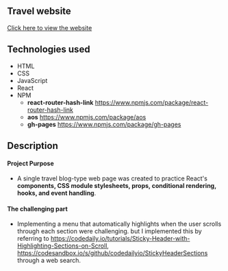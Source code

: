 ## Travel website
[Click here to view the website](https://jwd-activity.github.io/Travel_website_ver02/)

## Technologies used
- HTML
- CSS
- JavaScript
- React
- NPM
  - **react-router-hash-link** https://www.npmjs.com/package/react-router-hash-link
  - **aos** https://www.npmjs.com/package/aos
  - **gh-pages**  https://www.npmjs.com/package/gh-pages

## Description
#### Project Purpose
- A single travel blog-type web page was created to practice React's **components, CSS module stylesheets, props, conditional rendering, hooks, and event handling**.

#### The challenging part
- Implementing a menu that automatically highlights when the user scrolls through each section were challenging. but I implemented this by referring to https://codedaily.io/tutorials/Sticky-Header-with-Highlighting-Sections-on-Scroll, https://codesandbox.io/s/github/codedailyio/StickyHeaderSections through a web search.


